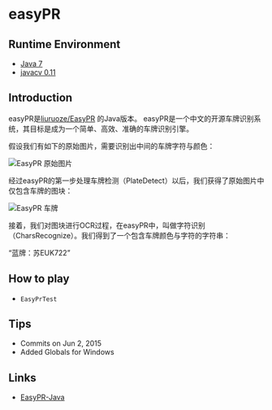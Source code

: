 # easyPR

## Runtime Environment
 - [Java 7](http://www.oracle.com/technetwork/java/javase/downloads/jdk7-downloads-1880260.html)
 - [javacv 0.11](https://github.com/bytedeco/javacv)

## Introduction
easyPR是[liuruoze/EasyPR](https://github.com/liuruoze/EasyPR) 的Java版本。
easyPR是一个中文的开源车牌识别系统，其目标是成为一个简单、高效、准确的车牌识别引擎。

假设我们有如下的原始图片，需要识别出中间的车牌字符与颜色：

![EasyPR 原始图片](http://www.wailian.work/images/2018/05/04/plate_recognize.jpg)

经过easyPR的第一步处理车牌检测（PlateDetect）以后，我们获得了原始图片中仅包含车牌的图块：

![EasyPR 车牌](http://www.wailian.work/images/2018/05/04/chars_segment.jpg)

接着，我们对图块进行OCR过程，在easyPR中，叫做字符识别（CharsRecognize）。我们得到了一个包含车牌颜色与字符的字符串：

“蓝牌：苏EUK722”

## How to play
- `EasyPrTest`

## Tips
- Commits on Jun 2, 2015
- Added Globals for Windows

## Links
- [EasyPR-Java](https://github.com/fan-wenjie/EasyPR-Java)